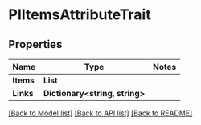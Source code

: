 # PIItemsAttributeTrait

## Properties
Name | Type | Notes
------------ | ------------- | -------------
**Items** | **List<PIAttributeTrait>**
**Links** | **Dictionary<string, string>**

[[Back to Model list]](../../README.md#documentation-for-models) [[Back to API list]](../../README.md#documentation-for-api-endpoints) [[Back to README]](../../README.md)
